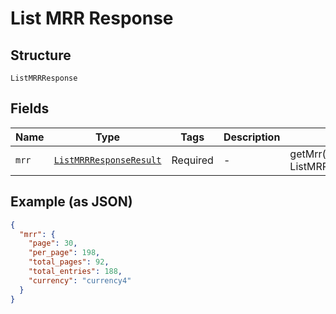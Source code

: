 
# List MRR Response

## Structure

`ListMRRResponse`

## Fields

| Name | Type | Tags | Description | Getter | Setter |
|  --- | --- | --- | --- | --- | --- |
| `mrr` | [`ListMRRResponseResult`](../../doc/models/list-mrr-response-result.md) | Required | - | getMrr(): ListMRRResponseResult | setMrr(ListMRRResponseResult mrr): void |

## Example (as JSON)

```json
{
  "mrr": {
    "page": 30,
    "per_page": 198,
    "total_pages": 92,
    "total_entries": 188,
    "currency": "currency4"
  }
}
```


